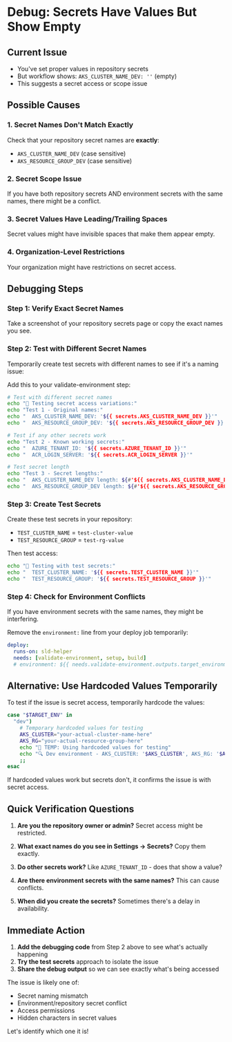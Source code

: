 # Debug: Secrets Have Values But Show Empty

## Current Issue
- You've set proper values in repository secrets
- But workflow shows: `AKS_CLUSTER_NAME_DEV: ''` (empty)
- This suggests a secret access or scope issue

## Possible Causes

### 1. **Secret Names Don't Match Exactly**
Check that your repository secret names are **exactly**:
- `AKS_CLUSTER_NAME_DEV` (case sensitive)
- `AKS_RESOURCE_GROUP_DEV` (case sensitive)

### 2. **Secret Scope Issue**
If you have both repository secrets AND environment secrets with the same names, there might be a conflict.

### 3. **Secret Values Have Leading/Trailing Spaces**
Secret values might have invisible spaces that make them appear empty.

### 4. **Organization-Level Restrictions**
Your organization might have restrictions on secret access.

## Debugging Steps

### Step 1: Verify Exact Secret Names
Take a screenshot of your repository secrets page or copy the exact names you see.

### Step 2: Test with Different Secret Names
Temporarily create test secrets with different names to see if it's a naming issue:

Add this to your validate-environment step:
```bash
# Test with different secret names
echo "🔧 Testing secret access variations:"
echo "Test 1 - Original names:"
echo "  AKS_CLUSTER_NAME_DEV: '${{ secrets.AKS_CLUSTER_NAME_DEV }}'"
echo "  AKS_RESOURCE_GROUP_DEV: '${{ secrets.AKS_RESOURCE_GROUP_DEV }}'"

# Test if any other secrets work
echo "Test 2 - Known working secrets:"
echo "  AZURE_TENANT_ID: '${{ secrets.AZURE_TENANT_ID }}'"
echo "  ACR_LOGIN_SERVER: '${{ secrets.ACR_LOGIN_SERVER }}'"

# Test secret length
echo "Test 3 - Secret lengths:"
echo "  AKS_CLUSTER_NAME_DEV length: ${#'${{ secrets.AKS_CLUSTER_NAME_DEV }}'}"
echo "  AKS_RESOURCE_GROUP_DEV length: ${#'${{ secrets.AKS_RESOURCE_GROUP_DEV }}'}"
```

### Step 3: Create Test Secrets
Create these test secrets in your repository:
- `TEST_CLUSTER_NAME` = `test-cluster-value`
- `TEST_RESOURCE_GROUP` = `test-rg-value`

Then test access:
```bash
echo "🔧 Testing with test secrets:"
echo "  TEST_CLUSTER_NAME: '${{ secrets.TEST_CLUSTER_NAME }}'"
echo "  TEST_RESOURCE_GROUP: '${{ secrets.TEST_RESOURCE_GROUP }}'"
```

### Step 4: Check for Environment Conflicts
If you have environment secrets with the same names, they might be interfering. 

Remove the `environment:` line from your deploy job temporarily:
```yaml
deploy:
  runs-on: sld-helper
  needs: [validate-environment, setup, build]
  # environment: ${{ needs.validate-environment.outputs.target_environment }}  # Comment this out
```

## Alternative: Use Hardcoded Values Temporarily

To test if the issue is secret access, temporarily hardcode the values:

```bash
case "$TARGET_ENV" in
  "dev")
    # Temporary hardcoded values for testing
    AKS_CLUSTER="your-actual-cluster-name-here"
    AKS_RG="your-actual-resource-group-here"
    echo "🔧 TEMP: Using hardcoded values for testing"
    echo "🔍 Dev environment - AKS_CLUSTER: '$AKS_CLUSTER', AKS_RG: '$AKS_RG'"
    ;;
esac
```

If hardcoded values work but secrets don't, it confirms the issue is with secret access.

## Quick Verification Questions

1. **Are you the repository owner or admin?** Secret access might be restricted.

2. **What exact names do you see in Settings → Secrets?** Copy them exactly.

3. **Do other secrets work?** Like `AZURE_TENANT_ID` - does that show a value?

4. **Are there environment secrets with the same names?** This can cause conflicts.

5. **When did you create the secrets?** Sometimes there's a delay in availability.

## Immediate Action

1. **Add the debugging code** from Step 2 above to see what's actually happening
2. **Try the test secrets** approach to isolate the issue
3. **Share the debug output** so we can see exactly what's being accessed

The issue is likely one of:
- Secret naming mismatch
- Environment/repository secret conflict  
- Access permissions
- Hidden characters in secret values

Let's identify which one it is!